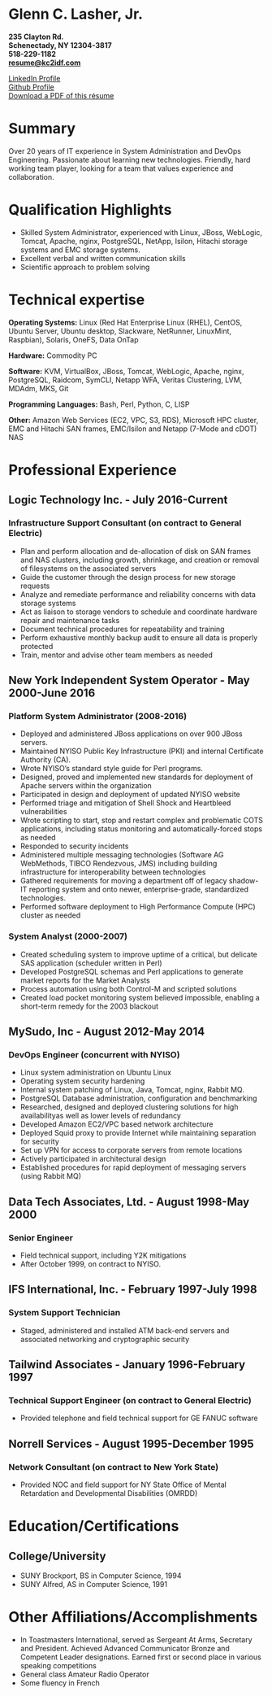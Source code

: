 # Glenn C. Lasher, Jr.

**235 Clayton Rd.**  
**Schenectady, NY 12304-3817**  
**518-229-1182**  
**resume@kc2idf.com**  

[LinkedIn Profile](https://www.linkedin.com/in/glennlasher)  
[Github Profile](https://github.com/GlennLasher)  
[Download a PDF of this r&eacute;sume](resume.pdf)

# Summary

Over 20 years of IT experience in System Administration and DevOps Engineering.  Passionate about learning new technologies. Friendly, hard working team player, looking for a team that values experience and collaboration.

# Qualification Highlights

 * Skilled System Administrator, experienced with Linux, JBoss, WebLogic, Tomcat, Apache, nginx, PostgreSQL, NetApp, Isilon, Hitachi storage systems and EMC storage systems. 
 * Excellent verbal and written communication skills 
 * Scientific approach to problem solving

# Technical expertise

**Operating Systems:** Linux (Red Hat Enterprise Linux (RHEL), CentOS, Ubuntu Server, Ubuntu desktop, Slackware, NetRunner, LinuxMint, Raspbian), Solaris, OneFS, Data OnTap

**Hardware:** Commodity PC

**Software:** KVM, VirtualBox, JBoss, Tomcat, WebLogic, Apache, nginx, PostgreSQL, Raidcom, SymCLI, Netapp WFA, Veritas Clustering, LVM, MDAdm, MKS, Git

**Programming Languages:** Bash, Perl, Python, C, LISP

**Other:**  Amazon Web Services (EC2, VPC, S3, RDS), Microsoft HPC cluster, EMC and Hitachi SAN frames, EMC/Isilon and Netapp (7-Mode and cDOT) NAS

# Professional Experience

## Logic Technology Inc. - July 2016-Current
### Infrastructure Support Consultant (on contract to General Electric)

 * Plan and perform allocation and de-allocation of disk on SAN frames and NAS clusters, including growth, shrinkage, and creation or removal of filesystems on the associated servers 
 * Guide the customer through the design process for new storage requests
 * Analyze and remediate performance and reliability concerns with data storage systems
 * Act as liaison to storage vendors to schedule and coordinate hardware repair and maintenance tasks
 * Document technical procedures for repeatability and training
 * Perform exhaustive monthly backup audit to ensure all data is properly protected
 * Train, mentor and advise other team members as needed

## New York Independent System Operator - May 2000-June 2016
### Platform System Administrator (2008-2016)

 * Deployed and administered JBoss applications on over 900 JBoss servers.
 * Maintained NYISO Public Key Infrastructure (PKI) and internal Certificate Authority (CA).
 * Wrote NYISO’s standard style guide for Perl programs.
 * Designed, proved and implemented new standards for deployment of Apache servers within the organization
 * Participated in design and deployment of updated NYISO website
 * Performed triage and mitigation of Shell Shock and Heartbleed vulnerabilities 
 * Wrote scripting to start, stop and restart complex and problematic COTS applications, including status monitoring and automatically-forced stops as needed
 * Responded to security incidents
 * Administered multiple messaging technologies (Software AG WebMethods, TIBCO Rendezvous, JMS) including building infrastructure for interoperability between technologies
 * Gathered requirements for moving a department off of legacy shadow-IT reporting system and onto newer, enterprise-grade, standardized technologies.
 * Performed software deployment to High Performance Compute (HPC) cluster as needed

### System Analyst (2000-2007)

 * Created scheduling system to improve uptime of a critical, but delicate SAS application (scheduler written in Perl)
 * Developed PostgreSQL schemas and Perl applications to generate market reports for the Market Analysts
 * Process automation using both Control-M and scripted solutions
 * Created load pocket monitoring system believed impossible, enabling a short-term remedy for the 2003 blackout

## MySudo, Inc - August 2012-May 2014
### DevOps Engineer (concurrent with NYISO)

 * Linux system administration on Ubuntu Linux
 * Operating system security hardening
 * Internal system patching of Linux, Java, Tomcat, nginx, Rabbit MQ.
 * PostgreSQL Database administration, configuration and benchmarking
 * Researched, designed and deployed clustering solutions for high availabilityas well as lower levels of redundancy
 * Developed Amazon EC2/VPC based network architecture
 * Deployed Squid proxy to provide Internet while maintaining separation for security
 * Set up VPN for access to corporate servers from remote locations
 * Actively participated in architectural design
 * Established procedures for rapid deployment of messaging servers (using Rabbit MQ)

## Data Tech Associates, Ltd. - August 1998-May 2000
### Senior Engineer

 * Field technical support, including Y2K mitigations
 * After October 1999, on contract to NYISO.

## IFS International, Inc. - February 1997-July 1998
### System Support Technician

 * Staged, administered and installed ATM back-end servers and associated networking and cryptographic security
 
## Tailwind Associates - January 1996-February 1997
### Technical Support Engineer (on contract to General Electric)

 * Provided telephone and field technical support for GE FANUC software

## Norrell Services - August 1995-December 1995
### Network Consultant (on contract to New York State)

 * Provided NOC and field support for NY State Office of Mental Retardation and Developmental Disabilities (OMRDD)

# Education/Certifications
## College/University
 * SUNY Brockport, BS in Computer Science, 1994
 * SUNY Alfred, AS in Computer Science, 1991

# Other Affiliations/Accomplishments

 * In Toastmasters International, served as Sergeant At Arms, Secretary and President.  Achieved Advanced Communicator Bronze and Competent Leader designations.  Earned first or second place in various speaking competitions
 * General class Amateur Radio Operator
 * Some fluency in French